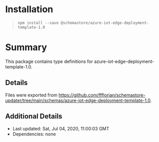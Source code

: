 # Installation
> `npm install --save @schemastore/azure-iot-edge-deployment-template-1.0`

# Summary
This package contains type definitions for azure-iot-edge-deployment-template-1.0.

## Details
Files were exported from https://github.com/ffflorian/schemastore-updater/tree/main/schemas/azure-iot-edge-deployment-template-1.0.

## Additional Details
* Last updated: Sat, Jul 04, 2020, 11:00:03 GMT
* Dependencies: none
